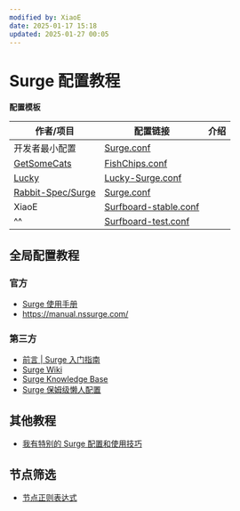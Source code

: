 ```yaml
---
modified by: XiaoE
date: 2025-01-17 15:18
updated: 2025-01-27 00:05
---
```

# Surge 配置教程

**配置模板**

| 作者/项目                                                     | 配置链接                                                                                                                                               | 介绍  |
| --------------------------------------------------------- | -------------------------------------------------------------------------------------------------------------------------------------------------- | --- |
| 开发者最小配置                                                   | [Surge.conf](https://gist.githubusercontent.com/Zeaphyou/864aebea248ca1bb8000e0e5623b65f3/raw/c36413c715f43f22772d3c2353358e1ff936b2e6/Surge.conf) |     |
| [GetSomeCats](https://github.com/getsomecat/GetSomeCats)  | [FishChips.conf](https://github.com/getsomecat/GetSomeCats/raw/refs/heads/Surge/FishChips.conf)                                                    |     |
| [Lucky](https://github.com/As-Lucky/Lucky)                | [Lucky-Surge.conf](https://raw.githubusercontent.com/As-Lucky/Lucky/refs/heads/main/Lucky-Surge.conf)                                              |     |
| [Rabbit-Spec/Surge](https://github.com/Rabbit-Spec/Surge) | [Surge.conf](https://raw.githubusercontent.com/Rabbit-Spec/Surge/refs/heads/Master/Conf/Spec/Surge.conf)                                           |     |
| XiaoE                                                     | [Surfboard-stable.conf](https://raw.githubusercontent.com/LaolunsiG/PCR/refs/heads/main/Config_File/Surfboard/Surfboard-stable.conf)               |     |
| ^^                                                        | [Surfboard-test.conf](https://raw.githubusercontent.com/LaolunsiG/PCR/refs/heads/main/Config_File/Surfboard/Surfboard-test.conf)                   |     |

## 全局配置教程

### 官方
- [Surge 使用手册](https://surge.mitsea.com/)
- https://manual.nssurge.com/

### 第三方
- [前言 | Surge 入门指南](https://wiki.surge.community/)
- [Surge Wiki](https://www.notion.so/maicoo/Surge-Wiki-6cf0f27da05348a9bca0de23904cdf55)
- [Surge Knowledge Base](https://kb.nssurge.com/surge-knowledge-base/zh)
- [Surge 保姆级懒人配置](https://erdongchan.cn/surgeconf.html)

## 其他教程
- [我有特别的 Surge 配置和使用技巧](https://blog.skk.moe/post/i-have-my-unique-surge-setup/)

## 节点筛选
- [节点正则表达式](https://github.com/LaolunsiG/XiaoE_PCR/blob/main/Config_File/%E8%8A%82%E7%82%B9%E7%9A%84%E6%AD%A3%E5%88%99%E8%A1%A8%E8%BE%BE%E5%BC%8F.md)
